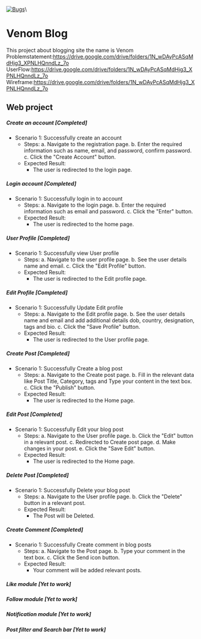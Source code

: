 [![Bugs](https://sonarcloud.io/api/project_badges/measure?project=fssa-batch3_mathivanan.pachiyappan__web_project&metric=bugs)](https://sonarcloud.io/summary/new_code?id=fssa-batch3_mathivanan.pachiyappan__web_project)\

# Venom Blog

This project about blogging site the name is Venom
Problemstatement:https://drive.google.com/drive/folders/1N_wDAyPcASqMdHjg3_XPNLHQnndLz_7o
UserFlow:https://drive.google.com/drive/folders/1N_wDAyPcASqMdHjg3_XPNLHQnndLz_7o
Wireframe:https://drive.google.com/drive/folders/1N_wDAyPcASqMdHjg3_XPNLHQnndLz_7o


## Web project 

##### Create an account [Completed]
 * Scenario 1: Successfully create an account
   * Steps: 
        a. Navigate to the registration page.
        b. Enter the required information such as name, email, and password, confirm password.
        c. Click the "Create Account" button.
   * Expected Result:
     * The user is redirected to the login page. 

##### Login account [Completed]
 * Scenario 1: Successfully login in to account
   * Steps: 
        a. Navigate to the login page.
        b. Enter the required information such as email and password.
        c. Click the "Enter" button.
   * Expected Result:
     * The user is redirected to the home page.

##### User Profile [Completed]
 * Scenario 1: Successfully view User profile
   * Steps: 
        a. Navigate to the user profile page.
        b. See the user details name and email.
        c. Click the "Edit Profile" button.
   * Expected Result:
     * The user is redirected to the Edit profile page.

##### Edit Profile [Completed]
 * Scenario 1: Successfully Update Edit profile
   * Steps: 
        a. Navigate to the Edit profile page.
        b. See the user details name and email and add additional details dob, country, designation, tags and bio.
        c. Click the "Save Profile" button.
   * Expected Result:
     * The user is redirected to the User profile page.

##### Create Post [Completed]
 * Scenario 1: Successfully Create a blog post
   * Steps: 
        a. Navigate to the Create post page.
        b. Fill in the relevant data like Post Title, Category, tags and Type your content in the text box.
        c. Click the "Publish" button.
   * Expected Result:
     * The user is redirected to the Home page.

##### Edit Post [Completed]
 * Scenario 1: Successfully Edit your blog post
   * Steps: 
        a. Navigate to the User profile page.
        b. Click the "Edit" button in a relevant post.
        c. Redirected to Create post page.
        d. Make changes in your post.
        e. Click the "Save Edit" button.
   * Expected Result:
     * The user is redirected to the Home page.

##### Delete Post [Completed]
 * Scenario 1: Successfully Delete your blog post
   * Steps: 
        a. Navigate to the User profile page.
        b. Click the "Delete" button in a relevant post.
   * Expected Result:
     * The Post will be Deleted.

##### Create Comment [Completed]
 * Scenario 1: Successfully Create comment in blog posts
   * Steps: 
        a. Navigate to the Post page.
        b. Type your comment in the text box.
        c. Click the Send icon button.
   * Expected Result:
     * Your comment will be added relevant posts.

##### Like module [Yet to work]
##### Follow module [Yet to work]
##### Notification module [Yet to work]
##### Post filter and Search bar [Yet to work]
